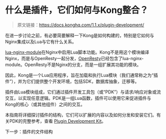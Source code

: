 # 什么是插件，它们如何与Kong整合？

> 原文链接：https://docs.konghq.com/1.1.x/plugin-development/

在进一步讨论之前，有必要简要解释一下Kong是如何构建的，特别是它如何与Nginx集成以及Lua与它有什么关系。

[lua-nginx-module](https://github.com/openresty/lua-nginx-module)在Nginx中启用Lua脚本功能。Kong不是用这个模块编译Nginx，而是与OpenResty一起分发，[OpenResty](https://openresty.org/)已经包含了lua-nginx-module。OpenResty不是Nginx的分支，而是一组扩展其功能的模块。

因此，Kong是一个Lua应用程序，旨在加载和执行Lua模块（我们通常称之为“插件”），并为它们提供整个开发环境，包括SDK，数据库抽象，迁移等。

插件由Lua模块组成，它们通过插件开发工具包（或“PDK”）与请求/响应对象或流交互，以实现任意逻辑。PDK是一组Lua函数，插件可以使用它来促进插件与Kong的核心（或其他组件）之间的交互。

本指南将详细探讨插件的结构，它们可以扩展的内容以及如何分发和安装它们。有关PDK的完整参考，查看 [Plugin Development Kit](https://docs.konghq.com/1.1.x/pdk)。

下一步：插件的文件结构
